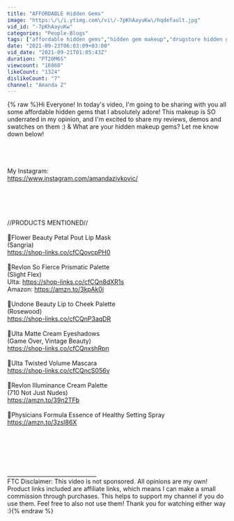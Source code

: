 ```yaml
---
title: "AFFORDABLE Hidden Gems"
image: "https:\/\/i.ytimg.com\/vi\/-7pKhAayuKw\/hqdefault.jpg"
vid_id: "-7pKhAayuKw"
categories: "People-Blogs"
tags: ["affordable hidden gems","hidden gem makeup","drugstore hidden gems"]
date: "2021-09-23T06:03:09+03:00"
vid_date: "2021-09-21T01:05:43Z"
duration: "PT20M6S"
viewcount: "16860"
likeCount: "1324"
dislikeCount: "7"
channel: "Amanda Z"
---
```

{% raw %}Hi Everyone! In today's video, I'm going to be sharing with you all some affordable hidden gems that I absolutely adore! This makeup is SO underrated in my opinion, and I'm excited to share my reviews, demos and swatches on them :)  &amp; What are your hidden makeup gems? Let me know down below!<br /><br /><br /><br /><br />My Instagram: <br /><a rel="nofollow" target="blank" href="https://www.instagram.com/amandazivkovic/">https://www.instagram.com/amandazivkovic/</a><br /><br /><br /><br /><br /><br />//PRODUCTS MENTIONED//<br /><br />💎Flower Beauty Petal Pout Lip Mask<br />(Sangria)<br /><a rel="nofollow" target="blank" href="https://shop-links.co/cfCQovcpPH0">https://shop-links.co/cfCQovcpPH0</a><br /><br />💎Revlon So Fierce Prismatic Palette<br />(Slight Flex)<br />Ulta: <a rel="nofollow" target="blank" href="https://shop-links.co/cfCQn8dXR1s">https://shop-links.co/cfCQn8dXR1s</a><br />Amazon: <a rel="nofollow" target="blank" href="https://amzn.to/3kpAk0i">https://amzn.to/3kpAk0i</a><br /><br />💎Undone Beauty Lip to Cheek Palette<br />(Rosewood)<br /><a rel="nofollow" target="blank" href="https://shop-links.co/cfCQnP3aqDR">https://shop-links.co/cfCQnP3aqDR</a><br /><br />💎Ulta Matte Cream Eyeshadows<br />(Game Over, Vintage Beauty)<br /><a rel="nofollow" target="blank" href="https://shop-links.co/cfCQnxshRpn">https://shop-links.co/cfCQnxshRpn</a><br /><br />💎Ulta Twisted Volume Mascara<br /><a rel="nofollow" target="blank" href="https://shop-links.co/cfCQncS056v">https://shop-links.co/cfCQncS056v</a><br /><br />💎Revlon Illuminance Cream Palette<br />(710 Not Just Nudes)<br /><a rel="nofollow" target="blank" href="https://amzn.to/39n2TFb">https://amzn.to/39n2TFb</a><br /><br />💎Physicians Formula Essence of Healthy Setting Spray<br /><a rel="nofollow" target="blank" href="https://amzn.to/3zsl86X">https://amzn.to/3zsl86X</a><br /><br /><br /><br /><br /><br /><br />________________________________<br />FTC Disclaimer: This video is not sponsored. All opinions are my own! Product links included are affiliate links, which means I can make a small commission through purchases. This helps to support my channel if you do use them. Feel free to also not use them! Thank you for watching either way :){% endraw %}
